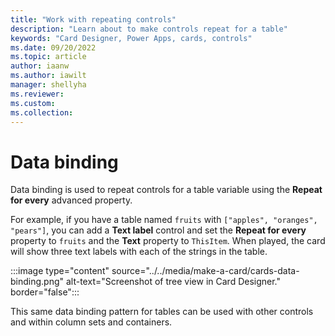 ```yaml
---
title: "Work with repeating controls"
description: "Learn about to make controls repeat for a table"
keywords: "Card Designer, Power Apps, cards, controls"
ms.date: 09/20/2022
ms.topic: article
author: iaanw
ms.author: iawilt
manager: shellyha
ms.reviewer: 
ms.custom: 
ms.collection: 
---
```


# Data binding

Data binding is used to repeat controls for a table variable using the **Repeat for every** advanced property.

For example, if you have a table named `fruits` with `["apples", "oranges", "pears"]`, you can add a **Text label** control and set the **Repeat for every** property to `fruits` and the **Text** property to `ThisItem`. When played, the card will show three text labels with each of the strings in the table.

   :::image type="content" source="../../media/make-a-card/cards-data-binding.png" alt-text="Screenshot of tree view in Card Designer." border="false":::

This same data binding pattern for tables can be used with other controls and within column sets and containers. 